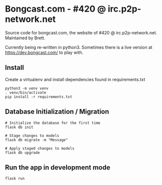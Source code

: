# Bongcast.com - #420 @ irc.p2p-network.net
Source code for bongcast.com, the website of #420 @ irc.p2p-network.net.
Maintained by Brett.

Currently being re-written in python3. Sometimes there is a live version at https://dev.bongcast.com/ to play with.

## Install ##
Create a virtualenv and install dependencies found in requirements.txt

```
python3 -m venv venv
. venv/bin/activate
pip install -r requirements.txt
```

## Database Initialization / Migration ##
```
# Initialize the database for the first time
flask db init 

# Stage changes to models
flask db migrate -m "Message"

# Apply staged changes to models
flask db upgrade 
```

## Run the app in development mode ##
```
flask run
```
